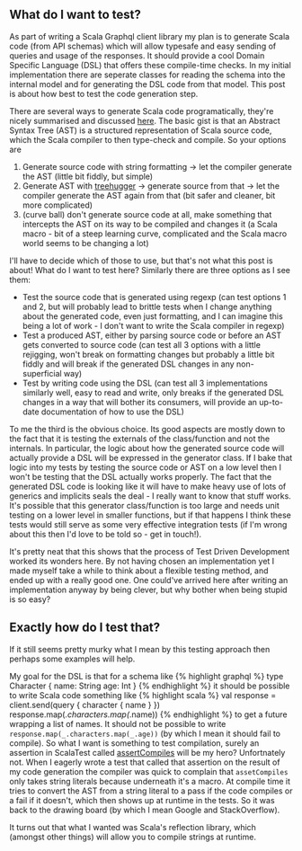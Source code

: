 ---
---

## What do I want to test?
As part of writing a Scala Graphql client library my plan is to generate Scala code (from API schemas) which will allow typesafe and easy sending of queries and usage of the responses. It should provide a cool Domain Specific Language (DSL) that offers these compile-time checks. In my initial implementation there are seperate classes for reading the schema into the internal model and for generating the DSL code from that model. This post is about how best to test the code generation step.

There are several ways to generate Scala code programatically, they're nicely summarised and discussed [here](http://yefremov.net/blog/scala-code-generation/). The basic gist is that an Abstract Syntax Tree (AST) is a structured representation of Scala source code, which the Scala compiler to then type-check and compile. So your options are
1. Generate source code with string formatting &rarr; let the compiler generate the AST (little bit fiddly, but simple)
2. Generate AST with [treehugger](http://eed3si9n.com/treehugger/) &rarr; generate source from that &rarr; let the compiler generate the AST again from that (bit safer and cleaner, bit more complicated)
3. (curve ball) don't generate source code at all, make something that intercepts the AST on its way to be compiled and changes it (a Scala macro - bit of a steep learning curve, complicated and the Scala macro world seems to be changing a lot)

I'll have to decide which of those to use, but that's not what this post is about! What do I want to test here? Similarly there are three options as I see them:
* Test the source code that is generated using regexp (can test options 1 and 2, but will probably lead to brittle tests when I change anything about the generated code, even just formatting, and I can imagine this being a lot of work - I don't want to write the Scala compiler in regexp)
* Test a produced AST, either by parsing source code or before an AST gets converted to source code (can test all 3 options with a little rejigging, won't break on formatting changes but probably a little bit fiddly and will break if the generated DSL changes in any non-superficial way)
* Test by writing code using the DSL (can test all 3 implementations similarly well, easy to read and write, only breaks if the generated DSL changes in a way that will bother its consumers, will provide an up-to-date documentation of how to use the DSL)

To me the third is the obvious choice. Its good aspects are mostly down to the fact that it is testing the externals of the class/function and not the internals. In particular, the logic about how the generated source code will actually provide a DSL will be expressed in the generator class. If I bake that logic into my tests by testing the source code or AST on a low level then I won't be testing that the DSL actually works properly. The fact that the generated DSL code is looking like it will have to make heavy use of lots of generics and implicits seals the deal - I really want to know that stuff works.
It's possible that this generator class/function is too large and needs unit testing on a lower level in smaller functions, but if that happens I think these tests would still serve as some very effective integration tests (if I'm wrong about this then I'd love to be told so - get in touch!). 

It's pretty neat that this shows that the process of Test Driven Development worked its wonders here. By not having chosen an implementation yet I made myself take a while to think about a flexible testing method, and ended up with a really good one. One could've arrived here after writing an implementation anyway by being clever, but why bother when being stupid is so easy?

## Exactly how do I test that?

If it still seems pretty murky what I mean by this testing approach then perhaps some examples will help.

My goal for the DSL is that for a schema like 
{% highlight graphql %}
type Character {
  name: String
  age: Int
}
{% endhighlight %}
it should be possible to write Scala code something like
{% highlight scala %}
val response = client.send(query {
  character {
    name
  }
})
response.map(_.characters.map(_.name))
{% endhighlight %}
to get a future wrapping a list of names. It should not be possible to write ```response.map(_.characters.map(_.age))``` (by which I mean it should fail to compile). So what I want is something to test compilation, surely an assertion in ScalaTest called [assertCompiles](http://www.scalatest.org/user_guide/using_assertions) will be my hero?
Unfortnately not. When I eagerly wrote a test that called that assertion on the result of my code generation the compiler was quick to complain that ```assetCompiles``` only takes string literals because underneath it's a macro. At compile time it tries to convert the AST from a string literal to a pass if the code compiles or a fail if it doesn't, which then shows up at runtime in the tests. So it was back to the drawing board (by which I mean Google and StackOverflow).

It turns out that what I wanted was Scala's reflection library, which (amongst other things) will allow you to compile strings at runtime.
